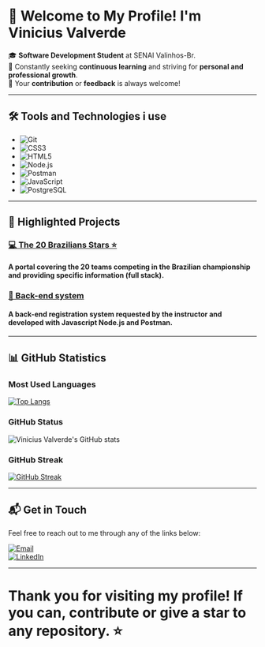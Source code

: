 
# 👋 Welcome to My Profile! I'm **Vinicius Valverde**  

🎓 **Software Development Student** at SENAI Valinhos-Br.  
📖 Constantly seeking **continuous learning** and striving for **personal and professional growth**.  
🤝 Your **contribution** or **feedback** is always welcome!

---

## 🛠️ Tools and Technologies i use

 - ![Git](https://img.shields.io/badge/Git-F05032?style=flat-square&logo=git&logoColor=white)
 - ![CSS3](https://img.shields.io/badge/CSS3-1572B6?style=flat-square&logo=css3&logoColor=white)  
 - ![HTML5](https://img.shields.io/badge/HTML5-E34F26?style=flat-square&logo=html5&logoColor=white)
 - ![Node.js](https://img.shields.io/badge/Node.js-339933?style=flat-square&logo=nodedotjs&logoColor=white)
 - ![Postman](https://img.shields.io/badge/Postman-FF6C37?style=flat-square&logo=postman&logoColor=white)  
 - ![JavaScript](https://img.shields.io/badge/JavaScript-F7DF1E?style=flat-square&logo=javascript&logoColor=black)  
 - ![PostgreSQL](https://img.shields.io/badge/PostgreSQL-336791?style=flat-square&logo=postgresql&logoColor=white)  

---

## 🚀 Highlighted Projects

### [💻 The 20 Brazilians Stars ⭐ ](https://github.com/giovannig10/The20BraziliansStars_WEB.git)  
#### A portal covering the 20 teams competing in the Brazilian championship and providing specific information (full stack).

### [📂 Back-end system ](https://github.com/viniciusValverde1410/atividadebets)  

#### A back-end registration system requested by the instructor and developed with **Javascript** **Node.js** and **Postman**.
---

## 📊 GitHub Statistics  

### Most Used Languages  
[![Top Langs](https://github-readme-stats.vercel.app/api/top-langs/?username=viniciusValverde1410&layout=compact&theme=radical)](https://github.com/viniciusValverde1410)

### GitHub Status  
![Vinicius Valverde's GitHub stats](https://github-readme-stats.vercel.app/api?username=viniciusValverde1410&show_icons=true&theme=radical)

### GitHub Streak  
[![GitHub Streak](http://github-readme-streak-stats.herokuapp.com?user=viniciusValverde1410&theme=radical&border_radius=5)](https://git.io/streak-stats)

---

## 📬 Get in Touch  

Feel free to reach out to me through any of the links below:  

[![Email](https://img.shields.io/badge/Email-D14836?style=flat-square&logo=gmail&logoColor=white)](mailto:vinicius.valverde@aluno.senai.br)  
[![LinkedIn](https://img.shields.io/badge/LinkedIn-0A66C2?style=flat-square&logo=linkedin&logoColor=white)](www.linkedin.com/in/vinícius-valverde-b987a8339)  

---

# Thank you for visiting my profile! If you can, **contribute** or **give a star** to any repository. ⭐

